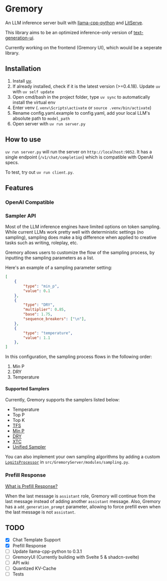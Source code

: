 # Gremory

An LLM inference server built with [llama-cpp-python](https://github.com/abetlen/llama-cpp-python) and [LitServe](https://github.com/Lightning-AI/LitServe).

This library aims to be an optimized inference-only version of [text-generation-ui](https://github.com/oobabooga/text-generation-webui).

Currently working on the frontend (Gremory UI), which would be a seperate library.

## Installation

1. Install [uv](https://docs.astral.sh/uv/getting-started/installation/).
2. If already installed, check if it is the latest version (>=0.4.18). Update `uv` with `uv self update`
3. Open cmd/bash in the project folder, type `uv sync` to automatically install the virtual env
4. Enter venv (`.venv\Scripts\activate` or `source .venv/bin/activate`)
5. Rename config.yaml.example to config.yaml, add your local LLM's absolute path to `model_path`
6. Open server with `uv run server.py`

## How to use

`uv run server.py` will run the server on `http://localhost:9052`. It has a single endpoint (`/v1/chat/completion`) which is compatible with OpenAI specs.

To test, try out `uv run client.py`.

## Features

### OpenAI Compatible

### Sampler API

Most of the LLM inference engines have limited options on token sampling. While current LLMs work pretty well with deterministic settings (no sampling), sampling does make a big difference when applied to creative tasks such as writing, roleplay, etc.

Gremory allows users to customize the flow of the sampling process, by inputting the sampling parameters as a list.

Here's an example of a sampling parameter setting:

```json
[
    {
        "type": "min_p",
        "value": 0.1
    },
    {
        "type": "DRY",
        "multiplier": 0.85,
        "base": 1.75,
        "sequence_breakers": ["\n"],
    },
    {
        "type": "temperature",
        "value": 1.1
    },
]
```

In this configuration, the sampling process flows in the following order:
1. Min P
2. DRY
3. Temperature

#### Supported Samplers

Currently, Gremory supports the samplers listed below:
- Temperature
- Top P
- Top K
- [TFS](https://www.trentonbricken.com/Tail-Free-Sampling/)
- [Min P](https://github.com/huggingface/transformers/issues/27670)
- [DRY](https://github.com/oobabooga/text-generation-webui/pull/5677)
- [XTC](https://github.com/oobabooga/text-generation-webui/pull/6335)
- [Unified Sampler](https://docs.novelai.net/text/Editor/slidersettings.html#Unified)

You can also implement your own sampling algorithms by adding a custom [`LogitsProcessor`](https://huggingface.co/docs/transformers/internal/generation_utils#logitsprocessor) in `src/GremoryServer/modules/sampling.py`.

### Prefill Response

[What is Prefill Response?](https://docs.anthropic.com/en/api/migrating-from-text-completions-to-messages#putting-words-in-claudes-mouth)

When the last message is `assistant` role, Gremory will continue from the last message instead of adding another `assistant` message. Also, Gremory has a `add_generation_prompt` parameter, allowing to force prefill even when the last message is not `assistant`.

## TODO
- [x] Chat Template Support
- [x] Prefill Response
- [ ] Update llama-cpp-python to 0.3.1
- [ ] GremoryUI (Currently building with Svelte 5 & shadcn-svelte)
- [ ] API wiki
- [ ] Quantized KV-Cache
- [ ] Tests